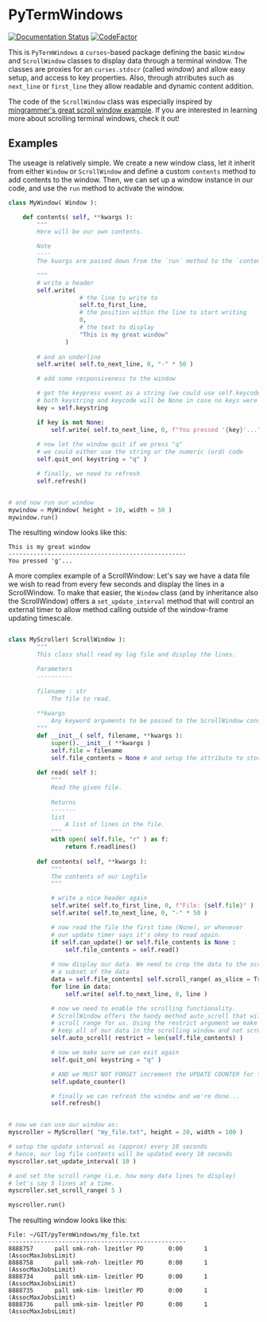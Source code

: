 # PyTermWindows

[![Documentation Status](https://readthedocs.org/projects/pytermwindows/badge/?version=latest)](https://pytermwindows.readthedocs.io/en/latest/?badge=latest)
[![CodeFactor](https://www.codefactor.io/repository/github/noahhenrikkleinschmidt/pytermwindows/badge)](https://www.codefactor.io/repository/github/noahhenrikkleinschmidt/pytermwindows)


This is `PyTermWindows` a `curses`-based package defining the basic `Window` and `ScrollWindow` classes to display data through a terminal window. The classes are proxies for an `curses.stdscr` (called _window_) and allow easy setup, and access to key properties. Also, through atrributes such as `next_line` or `first_line` they allow readable and dynamic content addition. 

The code of the `ScrollWindow` class was especially inspired by [mingrammer's great scroll window example](https://github.com/mingrammer/python-curses-scroll-example). If you are interested in learning more about scrolling terminal windows, check it out!

Examples
--------

The useage is relatively simple. We create a new window class, let it inherit from either `Window` or `ScrollWindow` and define a custom `contents` method to add contents to the window. Then, we can set up a window instance in our code, and use the `run` method to activate the window. 

```python
class MyWindow( Window ):

    def contents( self, **kwargs ):
        """
        Here will be our own contents.

        Note
        ----
        The kwargs are passed down from the `run` method to the `contents` method...

        """
        # write a header
        self.write( 
                    # the line to write to
                    self.to_first_line, 
                    # the position within the line to start writing
                    0,
                    # the text to display
                    "This is my great window"
                )
        
        # and an underline
        self.write( self.to_next_line, 0, "-" * 50 )

        # add some responsiveness to the window

        # get the keypress event as a string (we could use self.keycode to get the ord code instead)
        # both keystring and keycode will be None in case no keys were pressed.
        key = self.keystring

        if key is not None:
            self.write( self.to_next_line, 0, f"You pressed '{key}'..." )
            
        # now let the window quit if we press "q"
        # we could either use the string or the numeric (ord) code
        self.quit_on( keystring = "q" )

        # finally, we need to refresh
        self.refresh()


# and now run our window
mywindow = MyWindow( height = 10, width = 50 )
mywindow.run()
```

The resulting window looks like this:

```
This is my great window
--------------------------------------------------
You pressed 'g'...

```

A more complex example of a ScrollWindow: Let's say we have a data file we wish to read from every few seconds and display the lines in a ScrollWindow. To make that easier, the `Window` class (and by inheritance also the ScrollWindow) offers a `set_update_interval` method that will control an external timer to allow method calling outside of the window-frame updating timescale.

```python

class MyScroller( ScrollWindow ):
        """
        This class shall read my log file and display the lines.

        Parameters
        ----------
        
        filename : str
            The file to read.
        
        **kwargs
            Any keyword arguments to be passed to the ScrollWindow constructor.
        """
        def __init__( self, filename, **kwargs ):
            super().__init__( **kwargs )
            self.file = filename
            self.file_contents = None # and setup the attribute to store the contents of the log file.
        
        def read( self ):
            """
            Read the given file.
            
            Returns
            -------
            list
                A list of lines in the file.
            """
            with open( self.file, "r" ) as f:
                return f.readlines() 
        
        def contents( self, **kwargs ):
            """
            The contents of our Logfile
            """

            # write a nice header again
            self.write( self.to_first_line, 0, f"File: {self.file}" )
            self.write( self.to_next_line, 0, "-" * 50 )

            # now read the file the first time (None), or whenever 
            # our update timer says it's okey to read again.
            if self.can_update() or self.file_contents is None : 
                self.file_contents = self.read()
                
            # now display our data. We need to crop the data to the scroll range in order to only display
            # a subset of the data 
            data = self.file_contents[ self.scroll_range( as_slice = True ) ]
            for line in data:
                self.write( self.to_next_line, 0, line )

            # now we need to enable the scrolling functionality.
            # ScrollWindow offers the handy method auto_scroll that will adjust the 
            # scroll range for us. Using the restrict argument we make sure that we 
            # keep all of our data in the scrolling window and not scroll out of window...
            self.auto_scroll( restrict = len(self.file_contents) ) 

            # now we make sure we can exit again
            self.quit_on( keystring = "q" )

            # AND we MUST NOT FORGET increment the UPDATE COUNTER for file reading!
            self.update_counter()

            # finally we can refresh the window and we're done...
            self.refresh()


# now we can use our window as:
myscroller = MyScroller( "my_file.txt", height = 20, width = 100 )

# setup the update interval as (approx) every 10 seconds
# hence, our log file contents will be updated every 10 seconds
myscroller.set_update_interval( 10 )

# and set the scroll range (i.e. how many data lines to display)
# let's say 5 lines at a time.
myscroller.set_scroll_range( 5 )

myscroller.run()
```

The resulting window looks like this:

```
File: ~/GIT/pyTermWindows/my_file.txt
--------------------------------------------------
8888757      pall smk-roh- lzeitler PD       0:00      1 (AssocMaxJobsLimit)
8888758      pall smk-roh- lzeitler PD       0:00      1 (AssocMaxJobsLimit)
8888734      pall smk-sim- lzeitler PD       0:00      1 (AssocMaxJobsLimit)
8888735      pall smk-sim- lzeitler PD       0:00      1 (AssocMaxJobsLimit)
8888736      pall smk-sim- lzeitler PD       0:00      1 (AssocMaxJobsLimit)
```
